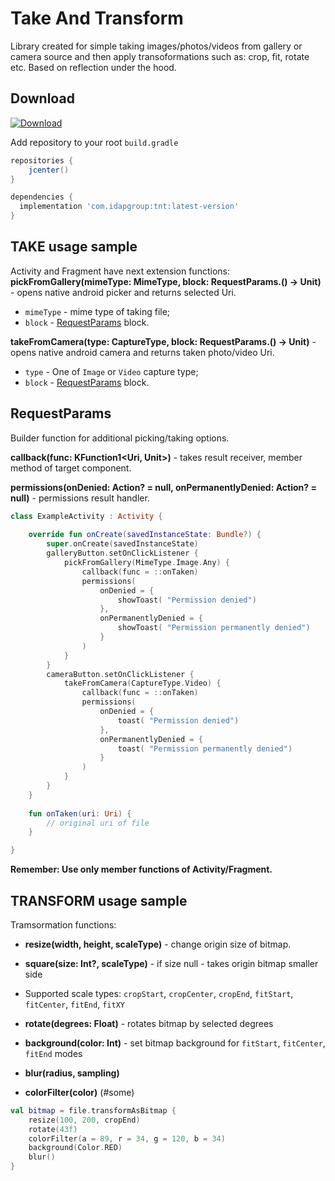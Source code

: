 Take And Transform
============
Library created for simple taking images/photos/videos from gallery or camera source and then apply transoformations such as: crop, fit, rotate etc. Based on reflection under the hood.

Download
--------

[ ![Download](https://api.bintray.com/packages/idapgroup/kotlin/TNT/images/download.svg?version=2.0.1) ](https://bintray.com/idapgroup/kotlin/TNT/2.0.1/link)

Add repository to your root `build.gradle`

```groovy
repositories {
    jcenter()
}
```

```groovy
dependencies {
  implementation 'com.idapgroup:tnt:latest-version'
}
```

TAKE usage sample
-------------

Activity and Fragment have next extension functions:
__pickFromGallery(mimeType: MimeType, block: RequestParams.() -> Unit)__ - opens native android picker and returns selected Uri.
* `mimeType` - mime type of taking file;
* `block` -  [RequestParams](#request-params)  block.

__takeFromCamera(type: CaptureType,  block: RequestParams.() -> Unit)__ - opens native android camera and returns taken photo/video Uri.
* `type` - One of `Image` or `Video` capture type;
* `block` -  [RequestParams](#request-params) block.

## RequestParams

Builder function for additional picking/taking options.

**callback(func: KFunction1<Uri, Unit>)** - takes result receiver, member method of target component.

**permissions(onDenied: Action? = null, onPermanentlyDenied: Action? = null)** - permissions result handler.

```kotlin
class ExampleActivity : Activity {
    
    override fun onCreate(savedInstanceState: Bundle?) {
        super.onCreate(savedInstanceState)
        galleryButton.setOnClickListener {
			pickFromGallery(MimeType.Image.Any) {
				callback(func = ::onTaken)
				permissions(
					onDenied = {
						showToast( "Permission denied")
					},
					onPermanentlyDenied = {
						showToast( "Permission permanently denied")
					}
            	)
        	}
        }
        cameraButton.setOnClickListener {
			takeFromCamera(CaptureType.Video) {
				callback(func = ::onTaken)
				permissions(
					onDenied = {
						toast( "Permission denied")
					},
					onPermanentlyDenied = {
						toast( "Permission permanently denied")
					}
				)
			}
        }
    }
    
    fun onTaken(uri: Uri) {
        // original uri of file
    }

}
```

__Remember: Use only member functions of Activity/Fragment.__

TRANSFORM usage sample
-------------

Tramsormation functions:
* __resize(width, height, scaleType)__ - change origin size of bitmap.
* __square(size: Int?, scaleType)__ - if size null - takes origin bitmap smaller side
*  Supported scale types: `cropStart`, `cropCenter`, `cropEnd`, `fitStart`, `fitCenter`, `fitEnd`, `fitXY`

* __rotate(degrees: Float)__ - rotates bitmap by selected degrees
* __background(color: Int)__ - set bitmap background for `fitStart`, `fitCenter`, `fitEnd` modes
* __blur(radius, sampling)__
* __colorFilter(color)__
(#some)
```kotlin
val bitmap = file.transformAsBitmap {
    resize(100, 200, cropEnd)
    rotate(43f)
    colorFilter(a = 89, r = 34, g = 120, b = 34)
    background(Color.RED)
    blur()
}
```


